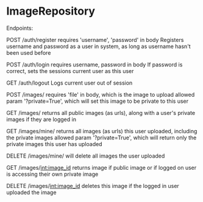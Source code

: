 # ImageRepository

Endpoints:

POST /auth/register
requires 'username', 'password' in body
Registers username and password as a user in system, as long as username hasn't been used before

POST /auth/login
requires username, password in body
If password is correct, sets the sessions current user as this user

GET /auth/logout
Logs current user out of session


POST /images/
requires 'file' in body, which is the image to upload
allowed param '?private=True', which will set this image to be private to this user

GET /images/
returns all public images (as urls), along with a user's private images if they are logged in

GET /images/mine/
returns all images (as urls) this user uploaded, including the private images
allowed param '?private=True', which will return only the private images this user has uploaded

DELETE /images/mine/
will delete all images the user uploaded

GET /images/<int:image_id>
returns image if public image or if logged on user is accessing their own private image

DELETE /images/<int:image_id>
deletes this image if the logged in user uploaded the image